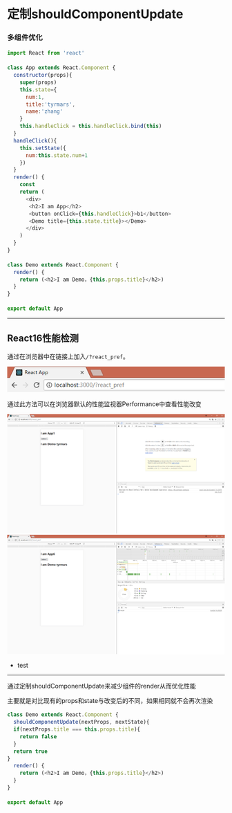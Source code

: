 # 定制shouldComponentUpdate

### 多组件优化

```js
import React from 'react'

class App extends React.Component {
  constructor(props){
    super(props)
    this.state={
      num:1,
      title:'tyrmars',
      name:'zhang'
    }
    this.handleClick = this.handleClick.bind(this)
  }
  handleClick(){
    this.setState({
      num:this.state.num+1
    })
  }
  render() {
    const
    return (
      <div>
       <h2>I am App</h2>
       <button onClick={this.handleClick}>b1</button>
       <Demo title={this.state.title}></Demo>
      </div>
    )
  }
}

class Demo extends React.Component {
  render() {
    return (<h2>I am Demo，{this.props.title}</h2>)
  }
}

export default App
```

---

## React16性能检测

通过在浏览器中在链接上加入`/?react_pref`。

![](/assets/微信截图_20171230202738.png)

通过此方法可以在浏览器默认的性能监视器Performance中查看性能改变

![](/assets/微信截图_20171230201617.png)![](/assets/微信截图_20171230201653.png)

* test

---

通过定制shouldComponentUpdate来减少组件的render从而优化性能

主要就是对比现有的props和state与改变后的不同，如果相同就不会再次渲染

```js
class Demo extends React.Component {
  shouldComponentUpdate(nextProps, nextState){
  if(nextProps.title === this.props.title){
    return false
  }
  return true
}
  render() {
    return (<h2>I am Demo，{this.props.title}</h2>)
  }
}

export default App
```

### 



